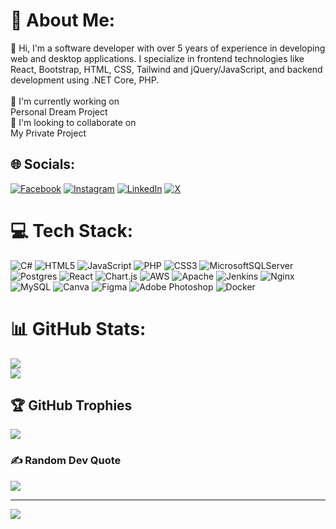 # 💫 About Me:
👋 Hi, I'm a software developer with over 5 years of experience in developing web and desktop applications. I specialize in frontend technologies like React, Bootstrap, HTML, CSS, Tailwind and jQuery/JavaScript, and backend development using .NET Core, PHP. <br><br>🔭 I'm currently working on <br>Personal Dream Project <br>🤝 I'm looking to collaborate on<br>My Private Project<br>


## 🌐 Socials:
[![Facebook](https://img.shields.io/badge/Facebook-%231877F2.svg?logo=Facebook&logoColor=white)](https://facebook.com/theenescresta) [![Instagram](https://img.shields.io/badge/Instagram-%23E4405F.svg?logo=Instagram&logoColor=white)](https://instagram.com/theenescresta) [![LinkedIn](https://img.shields.io/badge/LinkedIn-%230077B5.svg?logo=linkedin&logoColor=white)](https://linkedin.com/in/dineshkshrestha) [![X](https://img.shields.io/badge/X-black.svg?logo=X&logoColor=white)](https://x.com/theenescresta) 

# 💻 Tech Stack:
![C#](https://img.shields.io/badge/c%23-%23239120.svg?style=flat&logo=csharp&logoColor=white) ![HTML5](https://img.shields.io/badge/html5-%23E34F26.svg?style=flat&logo=html5&logoColor=white) ![JavaScript](https://img.shields.io/badge/javascript-%23323330.svg?style=flat&logo=javascript&logoColor=%23F7DF1E) ![PHP](https://img.shields.io/badge/php-%23777BB4.svg?style=flat&logo=php&logoColor=white) ![CSS3](https://img.shields.io/badge/css3-%231572B6.svg?style=flat&logo=css3&logoColor=white) ![MicrosoftSQLServer](https://img.shields.io/badge/Microsoft%20SQL%20Server-CC2927?style=flat&logo=microsoft%20sql%20server&logoColor=white) ![Postgres](https://img.shields.io/badge/postgres-%23316192.svg?style=flat&logo=postgresql&logoColor=white) ![React](https://img.shields.io/badge/react-%2320232a.svg?style=flat&logo=react&logoColor=%2361DAFB) ![Chart.js](https://img.shields.io/badge/chart.js-F5788D.svg?style=flat&logo=chart.js&logoColor=white) ![AWS](https://img.shields.io/badge/AWS-%23FF9900.svg?style=flat&logo=amazon-aws&logoColor=white) ![Apache](https://img.shields.io/badge/apache-%23D42029.svg?style=flat&logo=apache&logoColor=white) ![Jenkins](https://img.shields.io/badge/jenkins-%232C5263.svg?style=flat&logo=jenkins&logoColor=white) ![Nginx](https://img.shields.io/badge/nginx-%23009639.svg?style=flat&logo=nginx&logoColor=white) ![MySQL](https://img.shields.io/badge/mysql-4479A1.svg?style=flat&logo=mysql&logoColor=white) ![Canva](https://img.shields.io/badge/Canva-%2300C4CC.svg?style=flat&logo=Canva&logoColor=white) ![Figma](https://img.shields.io/badge/figma-%23F24E1E.svg?style=flat&logo=figma&logoColor=white) ![Adobe Photoshop](https://img.shields.io/badge/adobe%20photoshop-%2331A8FF.svg?style=flat&logo=adobe%20photoshop&logoColor=white) ![Docker](https://img.shields.io/badge/docker-%230db7ed.svg?style=flat&logo=docker&logoColor=white)
# 📊 GitHub Stats:
<!-- ![](https://github-readme-stats.vercel.app/api?username=dineshkshrestha&theme=dark&hide_border=false&include_all_commits=true&count_private=true)<br/> -->
![](https://github-readme-streak-stats.herokuapp.com/?user=dineshkshrestha&theme=dark&hide_border=false)<br/>
![](https://github-readme-stats.vercel.app/api/top-langs/?username=dineshkshrestha&theme=dark&hide_border=false&include_all_commits=true&count_private=true&layout=compact)

## 🏆 GitHub Trophies
![](https://github-profile-trophy.vercel.app/?username=dineshkshrestha&theme=radical&no-frame=false&no-bg=true&margin-w=4)

### ✍️ Random Dev Quote
![](https://quotes-github-readme.vercel.app/api?type=horizontal&theme=radical)

---
[![](https://visitcount.itsvg.in/api?id=dineshkshrestha&icon=2&color=0)](https://visitcount.itsvg.in)

<!-- Proudly created with GPRM ( https://gprm.itsvg.in ) -->
